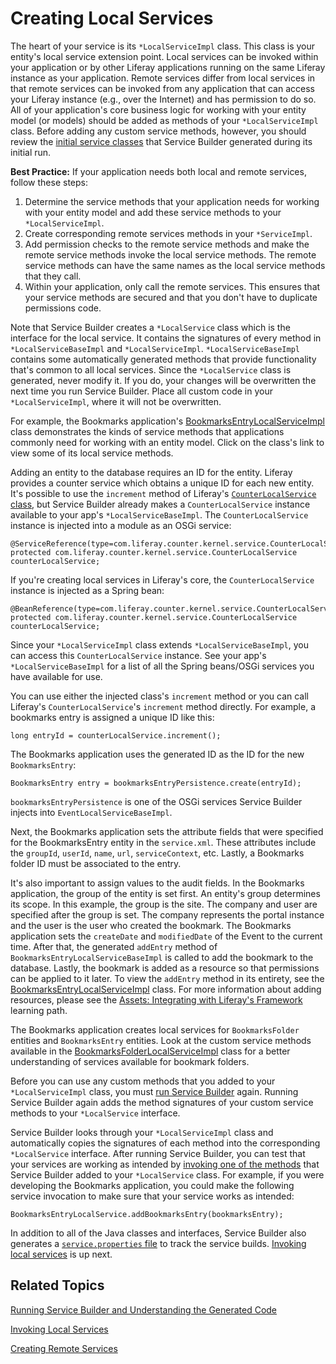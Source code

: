 # Creating Local Services [](id=creating-local-services)

The heart of your service is its `*LocalServiceImpl` class. This class is your
entity's local service extension point. Local services can be invoked within
your application or by other Liferay applications running on the same Liferay
instance as your application. Remote services differ from local services in that
remote services can be invoked from any application that can access your Liferay
instance (e.g., over the Internet) and has permission to do so. All of your
application's core business logic for working with your entity model (or models)
should be added as methods of your `*LocalServiceImpl` class. Before adding any
custom service methods, however, you should review the
[initial service classes](/develop/tutorials/-/knowledge_base/7-1/running-service-builder-and-understanding-the-generated-code#understanding-the-code-generated-by-service-builder)
that Service Builder generated during its initial run. 

<!--
This best practice also appears in creating-remote-services.markdown. If you
edit it, please update that location, as well.
-->

**Best Practice:** If your application needs both local and remote services, follow these steps:

1. Determine the service methods that your application needs for working with 
your entity model and add these service methods to your `*LocalServiceImpl`. 
2. Create corresponding remote services methods in your `*ServiceImpl`.
3. Add permission checks to the remote service methods and make the remote 
service methods invoke the local service methods. The remote service methods can
have the same names as the local service methods that they call.
4. Within your application, only call the remote services. This ensures that 
your service methods are secured and that you don't have to duplicate
permissions code.

Note that Service Builder creates a `*LocalService` class which is the interface
for the local service. It contains the signatures of every method in
`*LocalServiceBaseImpl` and `*LocalServiceImpl`. `*LocalServiceBaseImpl`
contains some automatically generated methods that provide functionality that's
common to all local services. Since the `*LocalService` class is generated,
never modify it. If you do, your changes will be overwritten the next time you
run Service Builder. Place all custom code in your `*LocalServiceImpl`, where it
will not be overwritten.

For example, the Bookmarks application's
[BookmarksEntryLocalServiceImpl](https://github.com/liferay/liferay-portal/blob/master/modules/apps/collaboration/bookmarks/bookmarks-service/src/main/java/com/liferay/bookmarks/service/impl/BookmarksEntryLocalServiceImpl.java)
class demonstrates the kinds of service methods that applications commonly need
for working with an entity model. Click on the class's link to view some of its
local service methods.

Adding an entity to the database requires an ID for the entity. Liferay provides
a counter service which obtains a unique ID for each new entity. It's possible
to use the `increment` method of Liferay's
[`CounterLocalService` class](@platform-ref@/7.1-latest/javadocs/portal-kernel/com/liferay/counter/kernel/service/CounterLocalService.html),
but Service Builder already makes a `CounterLocalService` instance available to
your app's `*LocalServiceBaseImpl`. The `CounterLocalService` instance is
injected into a module as an OSGi service:

    @ServiceReference(type=com.liferay.counter.kernel.service.CounterLocalService.class)
    protected com.liferay.counter.kernel.service.CounterLocalService counterLocalService;

If you're creating local services in Liferay's core, the `CounterLocalService`
instance is injected as a Spring bean:

    @BeanReference(type=com.liferay.counter.kernel.service.CounterLocalService.class)
    protected com.liferay.counter.kernel.service.CounterLocalService counterLocalService;

Since your `*LocalServiceImpl` class extends `*LocalServiceBaseImpl`, you can
access this `CounterLocalService` instance. See your app's
`*LocalServiceBaseImpl` for a list of all the Spring beans/OSGi services you
have available for use.

You can use either the injected class's `increment` method or you can call
Liferay's `CounterLocalService`'s `increment` method directly. For example, a
bookmarks entry is assigned a unique ID like this:

    long entryId = counterLocalService.increment();

The Bookmarks application uses the generated ID as the ID for the new
`BookmarksEntry`:

    BookmarksEntry entry = bookmarksEntryPersistence.create(entryId);

`bookmarksEntryPersistence` is one of the OSGi services Service Builder injects 
into `EventLocalServiceBaseImpl`. 

Next, the Bookmarks application sets the attribute fields that were specified
for the BookmarksEntry entity in the `service.xml`. These attributes include the
`groupId`, `userId`, `name`, `url`, `serviceContext`, etc. Lastly, a Bookmarks
folder ID must be associated to the entry.

It's also important to assign values to the audit fields. In the Bookmarks
application, the group of the entity is set first. An entity's group determines
its scope. In this example, the group is the site. The company and user are
specified after the group is set. The company represents the portal instance and
the user is the user who created the bookmark. The Bookmarks application sets
the `createDate` and `modifiedDate` of the Event to the current time. After
that, the generated `addEntry` method of `BookmarksEntryLocalServiceBaseImpl` is
called to add the bookmark to the database. Lastly, the bookmark is added as a
resource so that permissions can be applied to it later. To view the `addEntry`
method in its entirety, see the
[BookmarksEntryLocalServiceImpl](https://github.com/liferay/liferay-portal/blob/master/modules/apps/collaboration/bookmarks/bookmarks-service/src/main/java/com/liferay/bookmarks/service/impl/BookmarksEntryLocalServiceImpl.java)
class. For more information about adding resources, please see the
[Assets: Integrating with Liferay's Framework](/develop/tutorials/-/knowledge_base/7-1/assets-integrating-with-liferays-framework)
learning path. 

The Bookmarks application creates local services for `BookmarksFolder` entities
and `BookmarksEntry` entities. Look at the custom service methods available in
the
[BookmarksFolderLocalServiceImpl](https://github.com/liferay/liferay-portal/blob/master/modules/apps/collaboration/bookmarks/bookmarks-service/src/main/java/com/liferay/bookmarks/service/impl/BookmarksFolderLocalServiceImpl.java)
class for a better understanding of services available for bookmark folders.

Before you can use any custom methods that you added to your `*LocalServiceImpl`
class, you must
[run Service Builder](/develop/tutorials/-/knowledge_base/7-1/running-service-builder-and-understanding-the-generated-code)
again. Running Service Builder again adds the method signatures of your custom
service methods to your `*LocalService` interface. 

Service Builder looks through your `*LocalServiceImpl` class and automatically
copies the signatures of each method into the corresponding `*LocalService`
interface. After running Service Builder, you can test that your services are
working as intended by
[invoking one of the methods](/develop/tutorials/-/knowledge_base/7-1/invoking-local-services)
that Service Builder added to your `*LocalService` class. For example, if you
were developing the Bookmarks application, you could make the following service
invocation to make sure that your service works as intended:

    BookmarksEntryLocalService.addBookmarksEntry(bookmarksEntry);

In addition to all of the Java classes and interfaces, Service Builder also
generates a
[`service.properties` file](/develop/tutorials/-/knowledge_base/7-1/configuring-service-properties) 
to track the service builds.
[Invoking local services](/develop/tutorials/-/knowledge_base/7-1/invoking-local-services)
is up next. 

## Related Topics [](id=related-topics)

[Running Service Builder and Understanding the Generated Code](/develop/tutorials/-/knowledge_base/7-1/running-service-builder-and-understanding-the-generated-code)

[Invoking Local Services](/develop/tutorials/-/knowledge_base/7-1/invoking-local-services)

[Creating Remote Services](/develop/tutorials/-/knowledge_base/7-1/creating-remote-services)

